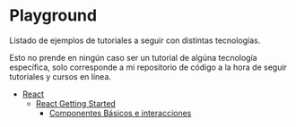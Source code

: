 # Playground
Listado de ejemplos de tutoriales a seguir con distintas tecnologías.

Esto no prende en ningún caso ser un tutorial de algúna tecnología específica, solo corresponde a mi repositorio de código a la hora de seguir tutoriales y cursos en línea.

* [React](https://github.com/sebmaldo/playground/tree/master/react)
    * [React Getting Started](https://github.com/sebmaldo/playground/tree/master/react/1.%20React%20Getting%20Started)
        * [Componentes Básicos e interacciones](https://github.com/sebmaldo/playground/tree/master/react/first-tutorial)